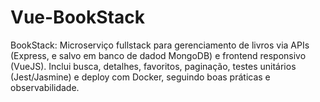 # Vue-BookStack
BookStack: Microserviço fullstack para gerenciamento de livros via APIs (Express, e salvo em banco de dadod MongoDB) e frontend responsivo (VueJS). Inclui busca, detalhes, favoritos, paginação, testes unitários (Jest/Jasmine) e deploy com Docker, seguindo boas práticas e observabilidade.
